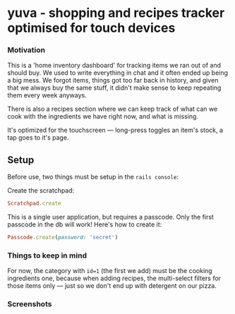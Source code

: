 # yuva - shopping and recipes tracker optimised for touch devices

### Motivation

This is a 'home inventory dashboard' for tracking items we ran out of and should buy. We used to write everything in chat and it often ended up being a big mess. We forgot items, things got too far back in history, and given that we always buy the same stuff, it didn't make sense to keep repeating them every week anyways.

There is also a recipes section where we can keep track of what can we cook with the ingredients we have right now, and what is missing.

It's optimized for the touchscreen — long-press toggles an item's stock, a tap goes to it's page.

## Setup

Before use, two things must be setup in the `rails console`:

Create the scratchpad:

```ruby
Scratchpad.create
```
This is a single user application, but requires a passcode. Only the first passcode in the db will work! Here's how to create it:

```ruby
Passcode.create(password: 'secret')
```

### Things to keep in mind

For now, the category with `id=1` (the first we add) must be the cooking ingredients one, because when adding recipes, the multi-select filters for those items only — just so we don't end up with detergent on our pizza.

### Screenshots

